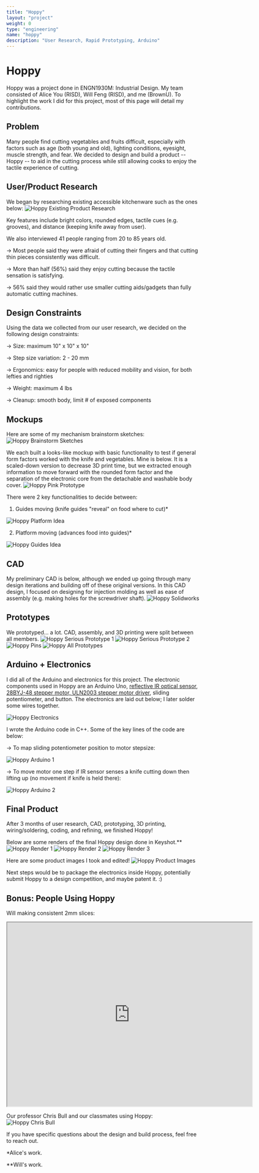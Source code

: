 ```yaml
---
title: "Hoppy"
layout: "project"
weight: 0
type: "engineering"
name: "hoppy"
description: "User Research, Rapid Prototyping, Arduino"
---
```


# Hoppy

Hoppy was a project done in ENGN1930M: Industrial Design. My team consisted of Alice You (RISD), Will Feng (RISD), and me (BrownU). To highlight the work I did for this project, most of this page will detail my contributions.

## Problem

Many people find cutting vegetables and fruits difficult, especially with factors such as age (both young and old), lighting conditions, eyesight, muscle strength, and fear. We decided to design and build a product -- Hoppy -- to aid in the cutting process while still allowing cooks to enjoy the tactile experience of cutting.

## User/Product Research

We began by researching existing accessible kitchenware such as the ones below:
![Hoppy Existing Product Research](/img/hoppyresearch.png)

Key features include bright colors, rounded edges, tactile cues (e.g. grooves), and distance (keeping knife away from user).

We also interviewed 41 people ranging from 20 to 85 years old.

→ Most people said they were afraid of cutting their fingers and that cutting thin pieces consistently was difficult.

→ More than half (56%) said they enjoy cutting because the tactile sensation is satisfying.

→ 56% said they would rather use smaller cutting aids/gadgets than fully automatic cutting machines.

## Design Constraints

Using the data we collected from our user research, we decided on the following design constraints:

→ Size: maximum 10" x 10" x 10"

→ Step size variation: 2 - 20 mm

→ Ergonomics: easy for people with reduced mobility and vision, for both lefties and righties

→ Weight: maximum 4 lbs

→ Cleanup: smooth body, limit # of exposed components


## Mockups

Here are some of my mechanism brainstorm sketches:
![Hoppy Brainstorm Sketches](/img/hoppysketches.png)

We each built a looks-like mockup with basic functionality to test if general form factors worked with the knife and vegetables. Mine is below. It is a scaled-down version to decrease 3D print time, but we extracted enough information to move forward with the rounded form factor and the separation of the electronic core from the detachable and washable body cover.
![Hoppy Pink Prototype](/img/hoppypinkproto.png)

There were 2 key functionalities to decide between:
1) Guides moving (knife guides "reveal" on food where to cut)*

![Hoppy Platform Idea](/img/hoppyplatformidea.png)

2) Platform moving (advances food into guides)*

![Hoppy Guides Idea](/img/hoppyguidesidea.png)


## CAD
My preliminary CAD is below, although we ended up going through many design iterations and building off of these original versions. In this CAD design, I focused on designing for injection molding as well as ease of assembly (e.g. making holes for the screwdriver shaft).
![Hoppy Solidworks](/img/hoppycadproto-min.png)

## Prototypes

We prototyped... a lot. CAD, assembly, and 3D printing were split between all members.
![Hoppy Serious Prototype 1](/img/hoppyseriousproto1.png)
![Hoppy Serious Prototype 2](/img/hoppyseriousproto2.png)
![Hoppy Pins](/img/hoppypins.png)
![Hoppy All Prototypes](/img/hoppyallprotos.png)

## Arduino + Electronics

I did all of the Arduino and electronics for this project. The electronic components used in Hoppy are an Arduino Uno, [reflective IR optical sensor](https://www.adafruit.com/product/2349), [28BYJ-48 stepper motor, ULN2003 stepper motor driver](shorturl.at/hKNW0), sliding potentiometer, and button. The electronics are laid out below; I later solder some wires together.

![Hoppy Electronics](/img/hoppyelectronics.png)

I wrote the Arduino code in C++. Some of the key lines of the code are below:

→ To map sliding potentiometer position to motor stepsize:

![Hoppy Arduino 1](/img/hoppyarduino1.png)


→ To move motor one step if IR sensor senses a knife cutting down then lifting up (no movement if knife is held there):

![Hoppy Arduino 2](/img/hoppyarduino2.png)


## Final Product

After 3 months of user research, CAD, prototyping, 3D printing, wiring/soldering, coding, and refining, we finished Hoppy!

Below are some renders of the final Hoppy design done in Keyshot.**
![Hoppy Render 1](/img/hoppyrender1.png)
![Hoppy Render 2](/img/hoppyrender2.png)
![Hoppy Render 3](/img/hoppyrender3.png)

Here are some product images I took and edited!
![Hoppy Product Images](/img/hoppyfinal.png)

Next steps would be to package the electronics inside Hoppy, potentially submit Hoppy to a design competition, and maybe patent it. :)

## Bonus: People Using Hoppy

Will making consistent 2mm slices:
<iframe src="https://drive.google.com/file/d/1ETL_O3dWgfhYkOqFqARmUIF3ES5pwQSB/preview" width="640" height="480" allow="autoplay"></iframe>

Our professor Chris Bull and our classmates using Hoppy:
![Hoppy Chris Bull](/img/hoppychrisbull.jpg)

If you have specific questions about the design and build process, feel free to reach out.

*Alice's work.

**Will's work.

